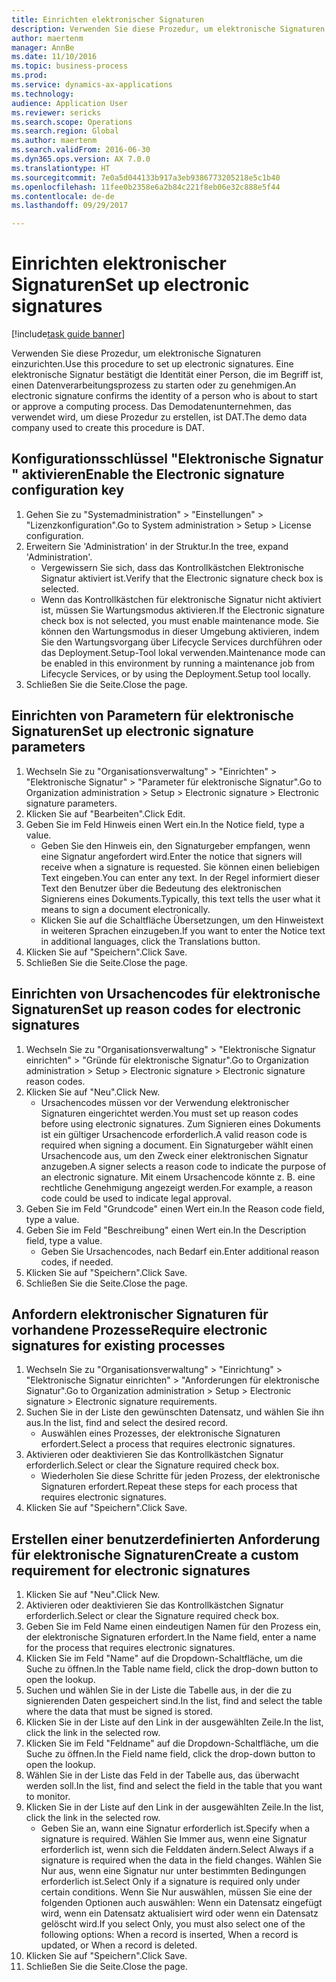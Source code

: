 ```yaml
--- 
title: Einrichten elektronischer Signaturen
description: Verwenden Sie diese Prozedur, um elektronische Signaturen einzurichten.
author: maertenm
manager: AnnBe
ms.date: 11/10/2016
ms.topic: business-process
ms.prod: 
ms.service: dynamics-ax-applications
ms.technology: 
audience: Application User
ms.reviewer: sericks
ms.search.scope: Operations
ms.search.region: Global
ms.author: maertenm
ms.search.validFrom: 2016-06-30
ms.dyn365.ops.version: AX 7.0.0
ms.translationtype: HT
ms.sourcegitcommit: 7e0a5d044133b917a3eb9386773205218e5c1b40
ms.openlocfilehash: 11fee0b2358e6a2b84c221f8eb06e32c888e5f44
ms.contentlocale: de-de
ms.lasthandoff: 09/29/2017

---
```

# <a name="set-up-electronic-signatures"></a><span data-ttu-id="87995-103">Einrichten elektronischer Signaturen</span><span class="sxs-lookup"><span data-stu-id="87995-103">Set up electronic signatures</span></span>

[!include[task guide banner](../../includes/task-guide-banner.md)]

<span data-ttu-id="87995-104">Verwenden Sie diese Prozedur, um elektronische Signaturen einzurichten.</span><span class="sxs-lookup"><span data-stu-id="87995-104">Use this procedure to set up electronic signatures.</span></span> <span data-ttu-id="87995-105">Eine elektronische Signatur bestätigt die Identität einer Person, die im Begriff ist, einen Datenverarbeitungsprozess zu starten oder zu genehmigen.</span><span class="sxs-lookup"><span data-stu-id="87995-105">An electronic signature confirms the identity of a person who is about to start or approve a computing process.</span></span> <span data-ttu-id="87995-106">Das Demodatenunternehmen, das verwendet wird, um diese Prozedur zu erstellen, ist DAT.</span><span class="sxs-lookup"><span data-stu-id="87995-106">The demo data company used to create this procedure is DAT.</span></span>


## <a name="enable-the-electronic-signature-configuration-key"></a><span data-ttu-id="87995-107">Konfigurationsschlüssel "Elektronische Signatur " aktivieren</span><span class="sxs-lookup"><span data-stu-id="87995-107">Enable the Electronic signature configuration key</span></span>
1. <span data-ttu-id="87995-108">Gehen Sie zu "Systemadministration" > "Einstellungen" > "Lizenzkonfiguration".</span><span class="sxs-lookup"><span data-stu-id="87995-108">Go to System administration > Setup > License configuration.</span></span>
2. <span data-ttu-id="87995-109">Erweitern Sie 'Administration' in der Struktur.</span><span class="sxs-lookup"><span data-stu-id="87995-109">In the tree, expand 'Administration'.</span></span>
    * <span data-ttu-id="87995-110">Vergewissern Sie sich, dass das Kontrollkästchen Elektronische Signatur aktiviert ist.</span><span class="sxs-lookup"><span data-stu-id="87995-110">Verify that the Electronic signature check box is selected.</span></span>  
    * <span data-ttu-id="87995-111">Wenn das Kontrollkästchen für elektronische Signatur nicht aktiviert ist, müssen Sie Wartungsmodus aktivieren.</span><span class="sxs-lookup"><span data-stu-id="87995-111">If the Electronic signature check box is not selected, you must enable maintenance mode.</span></span> <span data-ttu-id="87995-112">Sie können den Wartungsmodus in dieser Umgebung aktivieren, indem Sie den Wartungsvorgang über Lifecycle Services durchführen oder das Deployment.Setup-Tool lokal verwenden.</span><span class="sxs-lookup"><span data-stu-id="87995-112">Maintenance mode can be enabled in this environment by running a maintenance job from Lifecycle Services, or by using the Deployment.Setup tool locally.</span></span>  
3. <span data-ttu-id="87995-113">Schließen Sie die Seite.</span><span class="sxs-lookup"><span data-stu-id="87995-113">Close the page.</span></span>

## <a name="set-up-electronic-signature-parameters"></a><span data-ttu-id="87995-114">Einrichten von Parametern für elektronische Signaturen</span><span class="sxs-lookup"><span data-stu-id="87995-114">Set up electronic signature parameters</span></span>
1. <span data-ttu-id="87995-115">Wechseln Sie zu "Organisationsverwaltung" > "Einrichten" > "Elektronische Signatur" > "Parameter für elektronische Signatur".</span><span class="sxs-lookup"><span data-stu-id="87995-115">Go to Organization administration > Setup > Electronic signature > Electronic signature parameters.</span></span>
2. <span data-ttu-id="87995-116">Klicken Sie auf "Bearbeiten".</span><span class="sxs-lookup"><span data-stu-id="87995-116">Click Edit.</span></span>
3. <span data-ttu-id="87995-117">Geben Sie im Feld Hinweis einen Wert ein.</span><span class="sxs-lookup"><span data-stu-id="87995-117">In the Notice field, type a value.</span></span>
    * <span data-ttu-id="87995-118">Geben Sie den Hinweis ein, den Signaturgeber empfangen, wenn eine Signatur angefordert wird.</span><span class="sxs-lookup"><span data-stu-id="87995-118">Enter the notice that signers will receive when a signature is requested.</span></span> <span data-ttu-id="87995-119">Sie können einen beliebigen Text eingeben.</span><span class="sxs-lookup"><span data-stu-id="87995-119">You can enter any text.</span></span> <span data-ttu-id="87995-120">In der Regel informiert dieser Text den Benutzer über die Bedeutung des elektronischen Signierens eines Dokuments.</span><span class="sxs-lookup"><span data-stu-id="87995-120">Typically, this text tells the user what it means to sign a document electronically.</span></span>  
    * <span data-ttu-id="87995-121">Klicken Sie auf die Schaltfläche Übersetzungen, um den Hinweistext in weiteren Sprachen einzugeben.</span><span class="sxs-lookup"><span data-stu-id="87995-121">If you want to enter the Notice text in additional languages, click the Translations button.</span></span>  
4. <span data-ttu-id="87995-122">Klicken Sie auf "Speichern".</span><span class="sxs-lookup"><span data-stu-id="87995-122">Click Save.</span></span>
5. <span data-ttu-id="87995-123">Schließen Sie die Seite.</span><span class="sxs-lookup"><span data-stu-id="87995-123">Close the page.</span></span>

## <a name="set-up-reason-codes-for-electronic-signatures"></a><span data-ttu-id="87995-124">Einrichten von Ursachencodes für elektronische Signaturen</span><span class="sxs-lookup"><span data-stu-id="87995-124">Set up reason codes for electronic signatures</span></span>
1. <span data-ttu-id="87995-125">Wechseln Sie zu "Organisationsverwaltung" > "Elektronische Signatur einrichten" > "Gründe für elektronische Signatur".</span><span class="sxs-lookup"><span data-stu-id="87995-125">Go to Organization administration > Setup > Electronic signature > Electronic signature reason codes.</span></span>
2. <span data-ttu-id="87995-126">Klicken Sie auf "Neu".</span><span class="sxs-lookup"><span data-stu-id="87995-126">Click New.</span></span>
    * <span data-ttu-id="87995-127">Ursachencodes müssen vor der Verwendung elektronischer Signaturen eingerichtet werden.</span><span class="sxs-lookup"><span data-stu-id="87995-127">You must set up reason codes before using electronic signatures.</span></span> <span data-ttu-id="87995-128">Zum Signieren eines Dokuments ist ein gültiger Ursachencode erforderlich.</span><span class="sxs-lookup"><span data-stu-id="87995-128">A valid reason code is required when signing a document.</span></span>     <span data-ttu-id="87995-129">Ein Signaturgeber wählt einen Ursachencode aus, um den Zweck einer elektronischen Signatur anzugeben.</span><span class="sxs-lookup"><span data-stu-id="87995-129">A signer selects a reason code to indicate the purpose of an electronic signature.</span></span> <span data-ttu-id="87995-130">Mit einem Ursachencode könnte z. B. eine rechtliche Genehmigung angezeigt werden.</span><span class="sxs-lookup"><span data-stu-id="87995-130">For example, a reason code could be used to indicate legal approval.</span></span>  
3. <span data-ttu-id="87995-131">Geben Sie im Feld "Grundcode" einen Wert ein.</span><span class="sxs-lookup"><span data-stu-id="87995-131">In the Reason code field, type a value.</span></span>
4. <span data-ttu-id="87995-132">Geben Sie im Feld "Beschreibung" einen Wert ein.</span><span class="sxs-lookup"><span data-stu-id="87995-132">In the Description field, type a value.</span></span>
    * <span data-ttu-id="87995-133">Geben Sie Ursachencodes, nach Bedarf ein.</span><span class="sxs-lookup"><span data-stu-id="87995-133">Enter additional reason codes, if needed.</span></span>  
5. <span data-ttu-id="87995-134">Klicken Sie auf "Speichern".</span><span class="sxs-lookup"><span data-stu-id="87995-134">Click Save.</span></span>
6. <span data-ttu-id="87995-135">Schließen Sie die Seite.</span><span class="sxs-lookup"><span data-stu-id="87995-135">Close the page.</span></span>

## <a name="require-electronic-signatures-for-existing-processes"></a><span data-ttu-id="87995-136">Anfordern elektronischer Signaturen für vorhandene Prozesse</span><span class="sxs-lookup"><span data-stu-id="87995-136">Require electronic signatures for existing processes</span></span>
1. <span data-ttu-id="87995-137">Wechseln Sie zu "Organisationsverwaltung" > "Einrichtung" > "Elektronische Signatur einrichten" > "Anforderungen für elektronische Signatur".</span><span class="sxs-lookup"><span data-stu-id="87995-137">Go to Organization administration > Setup > Electronic signature > Electronic signature requirements.</span></span>
2. <span data-ttu-id="87995-138">Suchen Sie in der Liste den gewünschten Datensatz, und wählen Sie ihn aus.</span><span class="sxs-lookup"><span data-stu-id="87995-138">In the list, find and select the desired record.</span></span>
    * <span data-ttu-id="87995-139">Auswählen eines Prozesses, der elektronische Signaturen erfordert.</span><span class="sxs-lookup"><span data-stu-id="87995-139">Select a process that requires electronic signatures.</span></span>  
3. <span data-ttu-id="87995-140">Aktivieren oder deaktivieren Sie das Kontrollkästchen Signatur erforderlich.</span><span class="sxs-lookup"><span data-stu-id="87995-140">Select or clear the Signature required check box.</span></span>
    * <span data-ttu-id="87995-141">Wiederholen Sie diese Schritte für jeden Prozess, der elektronische Signaturen erfordert.</span><span class="sxs-lookup"><span data-stu-id="87995-141">Repeat these steps for each process that requires electronic signatures.</span></span>  
4. <span data-ttu-id="87995-142">Klicken Sie auf "Speichern".</span><span class="sxs-lookup"><span data-stu-id="87995-142">Click Save.</span></span>

## <a name="create-a-custom-requirement-for-electronic-signatures"></a><span data-ttu-id="87995-143">Erstellen einer benutzerdefinierten Anforderung für elektronische Signaturen</span><span class="sxs-lookup"><span data-stu-id="87995-143">Create a custom requirement for electronic signatures</span></span>
1. <span data-ttu-id="87995-144">Klicken Sie auf "Neu".</span><span class="sxs-lookup"><span data-stu-id="87995-144">Click New.</span></span>
2. <span data-ttu-id="87995-145">Aktivieren oder deaktivieren Sie das Kontrollkästchen Signatur erforderlich.</span><span class="sxs-lookup"><span data-stu-id="87995-145">Select or clear the Signature required check box.</span></span>
3. <span data-ttu-id="87995-146">Geben Sie im Feld Name einen eindeutigen Namen für den Prozess ein, der elektronische Signaturen erfordert.</span><span class="sxs-lookup"><span data-stu-id="87995-146">In the Name field, enter a name for the process that requires electronic signatures.</span></span>
4. <span data-ttu-id="87995-147">Klicken Sie im Feld "Name" auf die Dropdown-Schaltfläche, um die Suche zu öffnen.</span><span class="sxs-lookup"><span data-stu-id="87995-147">In the Table name field, click the drop-down button to open the lookup.</span></span>
5. <span data-ttu-id="87995-148">Suchen und wählen Sie in der Liste die Tabelle aus, in der die zu signierenden Daten gespeichert sind.</span><span class="sxs-lookup"><span data-stu-id="87995-148">In the list, find and select the table where the data that must be signed is stored.</span></span>
6. <span data-ttu-id="87995-149">Klicken Sie in der Liste auf den Link in der ausgewählten Zeile.</span><span class="sxs-lookup"><span data-stu-id="87995-149">In the list, click the link in the selected row.</span></span>
7. <span data-ttu-id="87995-150">Klicken Sie im Feld "Feldname" auf die Dropdown-Schaltfläche, um die Suche zu öffnen.</span><span class="sxs-lookup"><span data-stu-id="87995-150">In the Field name field, click the drop-down button to open the lookup.</span></span>
8. <span data-ttu-id="87995-151">Wählen Sie in der Liste das Feld in der Tabelle aus, das überwacht werden soll.</span><span class="sxs-lookup"><span data-stu-id="87995-151">In the list, find and select the field in the table that you want to monitor.</span></span>
9. <span data-ttu-id="87995-152">Klicken Sie in der Liste auf den Link in der ausgewählten Zeile.</span><span class="sxs-lookup"><span data-stu-id="87995-152">In the list, click the link in the selected row.</span></span>
    * <span data-ttu-id="87995-153">Geben Sie an, wann eine Signatur erforderlich ist.</span><span class="sxs-lookup"><span data-stu-id="87995-153">Specify when a signature is required.</span></span>     <span data-ttu-id="87995-154">Wählen Sie Immer aus, wenn eine Signatur erforderlich ist, wenn sich die Felddaten ändern.</span><span class="sxs-lookup"><span data-stu-id="87995-154">Select Always if a signature is required when the data in the field changes.</span></span>     <span data-ttu-id="87995-155">Wählen Sie Nur aus, wenn eine Signatur nur unter bestimmten Bedingungen erforderlich ist.</span><span class="sxs-lookup"><span data-stu-id="87995-155">Select Only if a signature is required only under certain conditions.</span></span> <span data-ttu-id="87995-156">Wenn Sie Nur auswählen, müssen Sie eine der folgenden Optionen auch auswählen: Wenn ein Datensatz eingefügt wird, wenn ein Datensatz aktualisiert wird oder wenn ein Datensatz gelöscht wird.</span><span class="sxs-lookup"><span data-stu-id="87995-156">If you select Only, you must also select one of the following options: When a record is inserted, When a record is updated, or When a record is deleted.</span></span>  
10. <span data-ttu-id="87995-157">Klicken Sie auf "Speichern".</span><span class="sxs-lookup"><span data-stu-id="87995-157">Click Save.</span></span>
11. <span data-ttu-id="87995-158">Schließen Sie die Seite.</span><span class="sxs-lookup"><span data-stu-id="87995-158">Close the page.</span></span>


